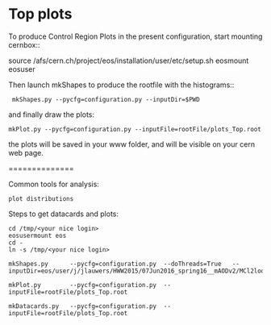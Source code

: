 Top plots
==============

To produce Control Region Plots in the present configuration, start mounting cernbox::

   source /afs/cern.ch/project/eos/installation/user/etc/setup.sh
   eosmount eosuser

Then launch mkShapes to produce the rootfile with the histograms::

     mkShapes.py --pycfg=configuration.py --inputDir=$PWD

and finally draw the plots:

    mkPlot.py --pycfg=configuration.py --inputFile=rootFile/plots_Top.root 

the plots will be saved in your www folder, and will be visible on your cern web page.

==============

Common tools for analysis:

    plot distributions


Steps to get datacards and plots:

    
    cd /tmp/<your nice login>
    eosusermount eos
    cd -
    ln -s /tmp/<your nice login>
    
    mkShapes.py      --pycfg=configuration.py  --doThreads=True   --inputDir=eos/user/j/jlauwers/HWW2015/07Jun2016_spring16__mAODv2/MCl2loose16__hadd__LepEff__l2tight__wwSel
    
    mkPlot.py        --pycfg=configuration.py  --inputFile=rootFile/plots_Top.root
    
    mkDatacards.py   --pycfg=configuration.py  --inputFile=rootFile/plots_Top.root

    

    
    